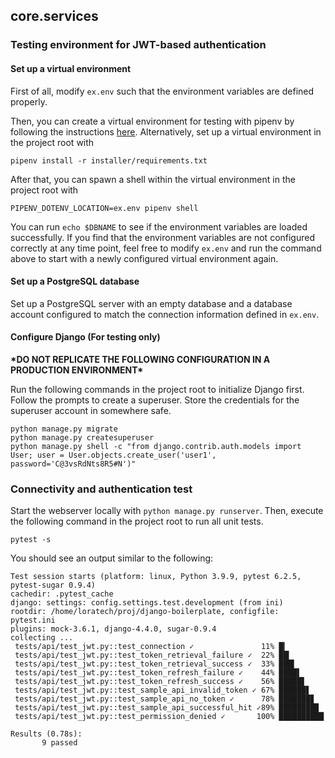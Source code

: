 ## core.services

### Testing environment for JWT-based authentication

#### Set up a virtual environment
First of all, modify `ex.env` such that the environment variables are defined properly.

Then, you can create a virtual environment for testing with pipenv by following the instructions [here](../../README.md). Alternatively, set up a virtual environment in the project root with
```
pipenv install -r installer/requirements.txt
```

After that, you can spawn a shell within the virtual environment in the project root with
```
PIPENV_DOTENV_LOCATION=ex.env pipenv shell
```
You can run `echo $DBNAME` to see if the environment variables are loaded successfully. If you find that the environment variables are not configured correctly at any time point, feel free to modify `ex.env` and run the command above to start with a newly configured virtual environment again.

#### Set up a PostgreSQL database
Set up a PostgreSQL server with an empty database and a database account configured to match the connection information defined in `ex.env`.

#### Configure Django (For testing only)
**\*DO NOT REPLICATE THE FOLLOWING CONFIGURATION IN A PRODUCTION ENVIRONMENT\***

Run the following commands in the project root to initialize Django first. Follow the prompts to create a superuser. Store the credentials for the superuser account in somewhere safe.
```
python manage.py migrate
python manage.py createsuperuser
python manage.py shell -c "from django.contrib.auth.models import User; user = User.objects.create_user('user1', password='C@3vsRdNts8R5#N')"
```

### Connectivity and authentication test
Start the webserver locally with `python manage.py runserver`. Then, execute the following command in the project root to run all unit tests.
```
pytest -s
```

You should see an output similar to the following:
```
Test session starts (platform: linux, Python 3.9.9, pytest 6.2.5, pytest-sugar 0.9.4)
cachedir: .pytest_cache
django: settings: config.settings.test.development (from ini)
rootdir: /home/loratech/proj/django-boilerplate, configfile: pytest.ini
plugins: mock-3.6.1, django-4.4.0, sugar-0.9.4
collecting ... 
 tests/api/test_jwt.py::test_connection ✓               11% █▎        
 tests/api/test_jwt.py::test_token_retrieval_failure ✓  22% ██▎       
 tests/api/test_jwt.py::test_token_retrieval_success ✓  33% ███▍      
 tests/api/test_jwt.py::test_token_refresh_failure ✓    44% ████▌     
 tests/api/test_jwt.py::test_token_refresh_success ✓    56% █████▋    
 tests/api/test_jwt.py::test_sample_api_invalid_token ✓ 67% ██████▋   
 tests/api/test_jwt.py::test_sample_api_no_token ✓      78% ███████▊  
 tests/api/test_jwt.py::test_sample_api_successful_hit ✓89% ████████▉ 
 tests/api/test_jwt.py::test_permission_denied ✓       100% ██████████

Results (0.78s):
       9 passed
```